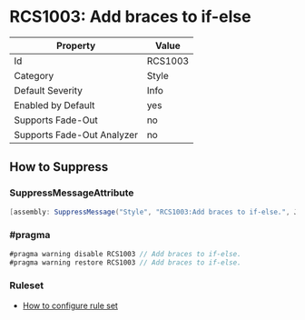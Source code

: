 # RCS1003: Add braces to if\-else

Property | Value
--- | --- 
Id | RCS1003
Category | Style
Default Severity | Info
Enabled by Default | yes
Supports Fade-Out | no
Supports Fade-Out Analyzer | no

## How to Suppress

### SuppressMessageAttribute

```csharp
[assembly: SuppressMessage("Style", "RCS1003:Add braces to if-else.", Justification = "<Pending>")]
```

### \#pragma

```csharp
#pragma warning disable RCS1003 // Add braces to if-else.
#pragma warning restore RCS1003 // Add braces to if-else.
```

### Ruleset

* [How to configure rule set](../HowToConfigureAnalyzers.md)
